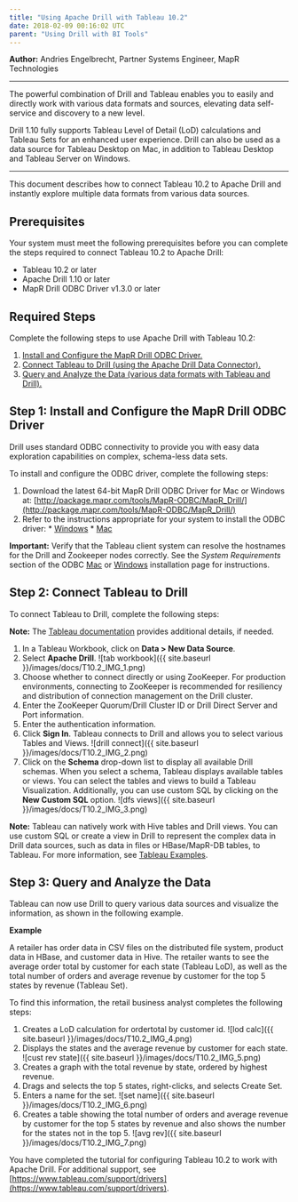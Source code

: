 ```yaml
---
title: "Using Apache Drill with Tableau 10.2"
date: 2018-02-09 00:16:02 UTC
parent: "Using Drill with BI Tools"
---  
```


**Author:** Andries Engelbrecht, Partner Systems Engineer, MapR Technologies  

----------  

The powerful combination of Drill and Tableau enables you to easily and directly work with various data formats and sources, elevating data self-service and discovery to a new level. 

Drill 1.10 fully supports Tableau Level of Detail (LoD) calculations and Tableau Sets for an enhanced user experience. Drill can also be used as a data source for Tableau Desktop on Mac, in addition to Tableau Desktop and Tableau Server on Windows.  

---------- 
  
  
This document describes how to connect Tableau 10.2 to Apache Drill and instantly explore multiple data formats from various data sources.  


## Prerequisites  

Your system must meet the following prerequisites before you can complete the steps required to connect Tableau 10.2 to Apache Drill:  

- Tableau 10.2 or later  
- Apache Drill 1.10 or later  
- MapR Drill ODBC Driver v1.3.0 or later  
 

## Required Steps  
 
Complete the following steps to use Apache Drill with Tableau 10.2:  
1.	[Install and Configure the MapR Drill ODBC Driver.]({{site.baseurl}}/docs/using-apache-drill-with-tableau-10-2/#step-1:-install-and-configure-the-mapr-drill-odbc-driver)  
2.	[Connect Tableau to Drill (using the Apache Drill Data Connector).]({{site.baseurl}}/docs/using-apache-drill-with-tableau-10-2/#step-2:-connect-tableau-to-drill)  
3.	[Query and Analyze the Data (various data formats with Tableau and Drill).]({{site.baseurl}}/docs/using-apache-drill-with-tableau-10-2/#step-3:-query-and-analyze-the-data)  
 
 

## Step 1: Install and Configure the MapR Drill ODBC Driver  
  
Drill uses standard ODBC connectivity to provide you with easy data exploration capabilities on complex, schema-less data sets. 

To install and configure the ODBC driver, complete the following steps:  

1. Download the latest 64-bit MapR Drill ODBC Driver for Mac or Windows at: [http://package.mapr.com/tools/MapR-ODBC/MapR_Drill/](http://package.mapr.com/tools/MapR-ODBC/MapR_Drill/)  
2. Refer to the instructions appropriate for your system to install the ODBC driver: 
       * [Windows](http://drill.apache.org/docs/installing-the-driver-on-windows/)
       * [Mac](http://drill.apache.org/docs/installing-the-driver-on-mac-os-x/)

**Important:** Verify that the Tableau client system can resolve the hostnames for the Drill and Zookeeper nodes correctly. See the *System Requirements* section of the ODBC [Mac](http://drill.apache.org/docs/installing-the-driver-on-mac-os-x/) or [Windows](http://drill.apache.org/docs/installing-the-driver-on-windows/) installation page for instructions.  



## Step 2: Connect Tableau to Drill  

To connect Tableau to Drill, complete the following steps:
 
**Note:** The [Tableau documentation](http://onlinehelp.tableau.com/current/pro/desktop/en-us/help.htm#examples_apachedrill.html) provides additional details, if needed.  

1.	In a Tableau Workbook, click on **Data > New Data Source**.
2.	Select **Apache Drill**. ![tab workbook]({{ site.baseurl }}/images/docs/T10.2_IMG_1.png)  
3.	Choose whether to connect directly or using ZooKeeper. For production environments, connecting to ZooKeeper is recommended for resiliency and distribution of connection management on the Drill cluster.  
4.	Enter the ZooKeeper Quorum/Drill Cluster ID or Drill Direct Server and Port information. 
5.	Enter the authentication information.
6.	Click **Sign In**. Tableau connects to Drill and allows you to select various Tables and Views. ![drill connect]({{ site.baseurl }}/images/docs/T10.2_IMG_2.png)  
7.	Click on the **Schema** drop-down list to display all available Drill schemas. When you select a schema, Tableau displays available tables or views.  You can select the tables and views to build a Tableau Visualization. Additionally, you can use custom SQL by clicking on the **New Custom SQL** option. ![dfs views]({{ site.baseurl }}/images/docs/T10.2_IMG_3.png)  

**Note:** Tableau can natively work with Hive tables and Drill views. You can use custom SQL or create a view in Drill to represent the complex data in Drill data sources, such as data in files or HBase/MapR-DB tables, to Tableau. For more information, see [Tableau Examples](http://drill.apache.org/docs/tableau-examples/).  
 


## Step 3: Query and Analyze the Data  

Tableau can now use Drill to query various data sources and visualize the information, as shown in the following example.  

**Example**  
  
A retailer has order data in CSV files on the distributed file system, product data in HBase, and customer data in Hive. The retailer wants to see the average order total by customer for each state (Tableau LoD), as well as the total number of orders and average revenue by customer for the top 5 states by revenue (Tableau Set).

To find this information, the retail business analyst completes the following steps:  

1. Creates a LoD calculation for ordertotal by customer id. ![lod calc]({{ site.baseurl }}/images/docs/T10.2_IMG_4.png)  
2. Displays the states and the average revenue by customer for each state. ![cust rev state]({{ site.baseurl }}/images/docs/T10.2_IMG_5.png)  
3. Creates a graph with the total revenue by state, ordered by highest revenue. 
4. Drags and selects the top 5 states, right-clicks, and selects Create Set.  
5. Enters a name for the set. ![set name]({{ site.baseurl }}/images/docs/T10.2_IMG_6.png)
6. Creates a table showing the total number of orders and average revenue by customer for the top 5 states by revenue and also shows the number for the states not in the top 5. ![avg rev]({{ site.baseurl }}/images/docs/T10.2_IMG_7.png)  

You have completed the tutorial for configuring Tableau 10.2 to work with Apache Drill. For additional support, see [https://www.tableau.com/support/drivers](https://www.tableau.com/support/drivers).







 

 
 

